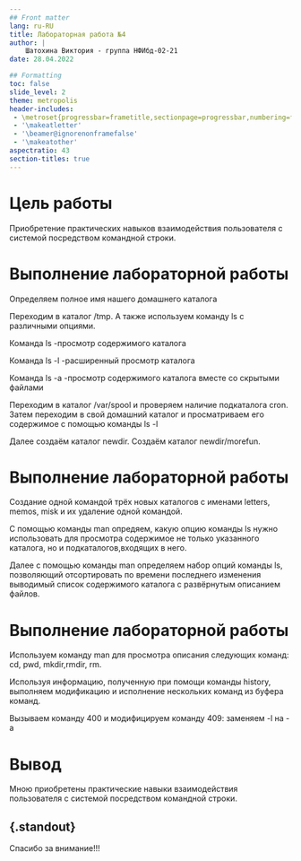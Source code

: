```yaml
---
## Front matter
lang: ru-RU
title: Лабораторная работа №4
author: |
	Шатохина Виктория - группа НФИбд-02-21
date: 28.04.2022

## Formatting
toc: false
slide_level: 2
theme: metropolis
header-includes: 
 - \metroset{progressbar=frametitle,sectionpage=progressbar,numbering=fraction}
 - '\makeatletter'
 - '\beamer@ignorenonframefalse'
 - '\makeatother'
aspectratio: 43
section-titles: true
---
```



# Цель работы

Приобретение практических навыков взаимодействия пользователя с системой посредством командной строки.


# Выполнение лабораторной работы
Определяем полное имя нашего домашнего каталога

Переходим в каталог /tmp. А также используем команду ls
с различными опциями.

Команда ls -просмотр содержимого каталога 

Команда ls -l -расширенный просмотр каталога 

Команда ls -a -просмотр содержимого каталога вместе со скрытыми файлами 

Переходим в каталог /var/spool и проверяем наличие подкаталога cron. Затем переходим в свой домашний каталог и просматриваем его содержимое с помощью команды ls -l

Далее создаём каталог newdir. Создаём каталог newdir/morefun.



# Выполнение лабораторной работы

Создание одной командой трёх новых каталогов с именами
letters, memos, misk и их удаление одной командой.

С помощью команды man опредяем, какую опцию команды ls нужно использовать для просмотра содержимое не только указанного каталога, но и подкаталогов,входящих в него.

Далее с помощью команды man определяем набор опций команды ls, позволяющий отсортировать по времени последнего изменения выводимый список содержимого каталога с развёрнутым описанием файлов. 

# Выполнение лабораторной работы

Используем команду man для просмотра описания следующих команд: cd, pwd, mkdir,rmdir, rm. 

Используя информацию, полученную при помощи команды history, выполняем модификацию и исполнение нескольких команд из буфера команд. 

Вызываем команду 400 и модифицируем команду 409: заменяем -l на -a


# Вывод

Мною приобретены практические навыки взаимодействия пользователя с системой посредством командной строки.


## {.standout}
Спасибо за внимание!!!
